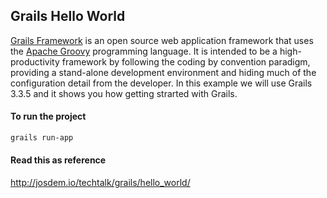 Grails Hello World
----------------------------------------------

[Grails Framework](https://grails.org/) is an open source web application framework that uses the [Apache Groovy](http://groovy-lang.org/) programming language. It is intended to be a high-productivity framework by following the coding by convention paradigm, providing a stand-alone development environment and hiding much of the configuration detail from the developer. In this example we will use Grails 3.3.5 and it shows you how getting strarted with Grails.

#### To run the project

```bash
grails run-app
```

#### Read this as reference

http://josdem.io/techtalk/grails/hello_world/